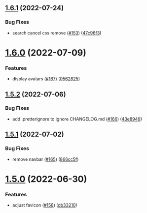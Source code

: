 ## [1.6.1](https://github.com/EddieHubCommunity/good-first-issue-finder/compare/v1.6.0...v1.6.1) (2022-07-24)


### Bug Fixes

* search cancel css remove ([#153](https://github.com/EddieHubCommunity/good-first-issue-finder/issues/153)) ([47c96f3](https://github.com/EddieHubCommunity/good-first-issue-finder/commit/47c96f390750db47872b84e199c74fc951971d2d))



# [1.6.0](https://github.com/EddieHubCommunity/good-first-issue-finder/compare/v1.5.2...v1.6.0) (2022-07-09)


### Features

* display avatars ([#167](https://github.com/EddieHubCommunity/good-first-issue-finder/issues/167)) ([0562825](https://github.com/EddieHubCommunity/good-first-issue-finder/commit/05628250269bdfafe9102fc5f2c75103a6bded3e))



## [1.5.2](https://github.com/EddieHubCommunity/good-first-issue-finder/compare/v1.5.1...v1.5.2) (2022-07-06)


### Bug Fixes

* add .pretterignore to ignore CHANGELOG.md ([#166](https://github.com/EddieHubCommunity/good-first-issue-finder/issues/166)) ([43e8949](https://github.com/EddieHubCommunity/good-first-issue-finder/commit/43e89492455f56f0b92c5e1fa36f914195e21cee))



## [1.5.1](https://github.com/EddieHubCommunity/good-first-issue-finder/compare/v1.5.0...v1.5.1) (2022-07-02)


### Bug Fixes

* remove navbar ([#165](https://github.com/EddieHubCommunity/good-first-issue-finder/issues/165)) ([866cc5f](https://github.com/EddieHubCommunity/good-first-issue-finder/commit/866cc5f8b55c69415782c2ca6a91c42609676303))



# [1.5.0](https://github.com/EddieHubCommunity/good-first-issue-finder/compare/v1.4.0...v1.5.0) (2022-06-30)


### Features

* adjust favicon ([#158](https://github.com/EddieHubCommunity/good-first-issue-finder/issues/158)) ([db33210](https://github.com/EddieHubCommunity/good-first-issue-finder/commit/db332100f63cc4e9ea2059186fabf3ada20f8892))



